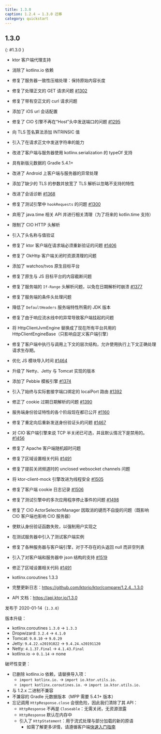 ```yaml
---
title: 1.3.0
caption: 1.2.4 → 1.3.0 迁移
category: quickstart
---
```


## 1.3.0
{: #1.3.0 }

* ktor 客户端代理支持
* 消除了 kotlinx.io 依赖
* 修复了服务器一致性压缩处理：保持原始内容长度
* 修复了处理正文的 GET 请求问题 [#1302](https://github.com/ktorio/ktor/issues/1202)
* 修复了带有空正文的 curl 请求问题
* 添加了 iOS url 会话配置
* 修复了 CIO 引擎不再在“Host”头中发送端口的问题 [#1295](https://github.com/ktorio/ktor/issues/1295)
* 向 TLS 签名算法添加 INTRINSIC 值
* 引入了在请求正文中发送字符串的能力
* 改进了客户端与服务器使用 kotlinx.serialization 的 typeOf 支持
* 具有新版元数据的 Gradle 5.4.1+
* 改进了 Android 上客户端与服务器的异常处理
* 添加了缺少的 TLS 的参数并放宽了 TLS 解析以忽略不支持的特性
* 改进了会话诊断 [#1368](https://github.com/ktorio/ktor/issues/1368)
* 修复了测试引擎中 `hookRequests` 的问题 [#1300](https://github.com/ktorio/ktor/issues/1300)
* 弃用了 java.time 相关 API 并进行相关清理（为了将来的 kotlin.time 支持）
* 限制了 CIO HTTP 头解析
* 引入了头名称与值验证
* 修复了 ktor 客户端在请求端必须重新验证的问题 [#1406](https://github.com/ktorio/ktor/issues/1406)
* 修复了 OkHttp 客户端关闭时资源清理的问题
* 添加了 watchos/tvos 原生目标平台
* 修复了原生与 JS 目标平台的内容截断问题
* 修复了服务端的 `If-Range` 头解析问题，以免在日期解析时崩溃 [#1377](https://github.com/ktorio/ktor/issues/1377)
* 修复了服务端的条件头处理问题
* 降低了 `DefaultHeaders` 服务端特性所需的 JDK 版本
* 修复了由于响应流水线中的异常导致客户端挂起的问题
* 将 HttpClientJvmEngine 替换成了现在所有平台共用的 HttpClientEngineBase（只影响自定义客户端引擎）
* 修复了客户端中执行与调用上下文的层次结构，允许使用执行上下文正确处理请求生存期。
* 优化 JS 模块导入时间 [#1464](https://github.com/ktorio/ktor/issues/1464)
* 升级了 Netty、Jetty 与 Tomcat 实现的版本
* 添加了 Pebble 模板引擎 [#1374](https://github.com/ktorio/ktor/issues/1374)
* 引入了始终与实际套接字端口绑定的 localPort 路由 [#1392](https://github.com/ktorio/ktor/issues/1392)
* 修正了 cookie 过期日期解析的问题 [#1390](https://github.com/ktorio/ktor/issues/1390)
* 服务端身份验证特性的各个阶段现在都已公开 [#1160](https://github.com/ktorio/ktor/issues/1160)
* 修复了重定向后重新发送身份验证头的问题 [#1467](https://github.com/ktorio/ktor/issues/1467)
* 对 CIO 客户端引擎来说 TCP 半关闭已可选，并且默认情况下是禁用的。 [#1456](https://github.com/ktorio/ktor/issues/1456)
* 修复了 Apache 客户端随机超时问题
* 修复了区域设置相关代码 [#1491](https://github.com/ktorio/ktor/issues/1491)
* 修复了提前关闭频道时的 unclosed websocket channels 问题
* 将 ktor-client-mock 引擎改进为线程安全 [#1505](https://github.com/ktorio/ktor/issues/1505)
* 修复了客户端 cookie 日志记录 [#1506](https://github.com/ktorio/ktor/issues/1506)
* 修复了测试引擎中的多次应用程序停止事件的问题 [#1498](https://github.com/ktorio/ktor/issues/1498)
* 修复了 CIO ActorSelectorManager 因取消的键而不自旋的问题（既影响 CIO 客户端也影响 CIO 服务器）
* 使默认身份验证函数失败，以强制用户实现之
* 在测试服务器中引入了测试客户端实例
* 修复了各种服务器与客户端引擎，对于不存在的头返回 null 而非空列表
* 引入了对客户端和服务器中 json 结构的支持 [#1519](https://github.com/ktorio/ktor/issues/1519)
* 修正了区域设置相关代码 [#1491](https://github.com/ktorio/ktor/issues/1491)
* kotlinx.coroutines 1.3.3

* 完整更新日志：<https://github.com/ktorio/ktor/compare/1.2.4...1.3.0>
* API 文档：<https://api.ktor.io/1.3.0>

发布于 2020-01-14（`1.3.0`）

版本升级：
* kotlinx.coroutines `1.3.0` -> `1.3.3`
* Dropwizard: `3.2.4` -> `4.1.0`
* Tomcat: `9.0.10` -> `9.0.29`
* Jetty: `9.4.22.v20191022` -> `9.4.24.v20191120`
* Netty: `4.1.37.Final` -> `4.1.43.Final`
* kotlinx.io -> `0.1.14` -> none

破坏性变更：
* 已删除 kotlinx.io 依赖，请替换导入项：
    * `import kotlinx.io.` -> `import io.ktor.utils.io.`
    * `import kotlinx.coroutines.io.` -> `import io.ktor.utils.io.`
* 与 1.2.x 二进制不兼容
* 不兼容的 Gradle 元数据版本（MPP 需要 5.4.1+ 版本）
* 忘记调用 `HttpResponse.close` 会很危险，因此我们清除了其 API：
    - `HttpResponse` 不再是 `Closeable`：无需关闭，无资源泄露
    - `HttpResponse` 默认在内存中
    - 引入了 `HttpStatement`：用于流式处理与部分加载的新的原语
      - 如需了解更多详情，请遵循客户端[快速入门指南](/clients/http-client/quick-start/streaming.html)

